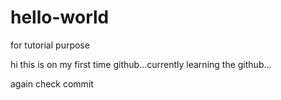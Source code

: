 # hello-world
for tutorial purpose

hi this is on my first time github...currently learning the github...

again check commit
